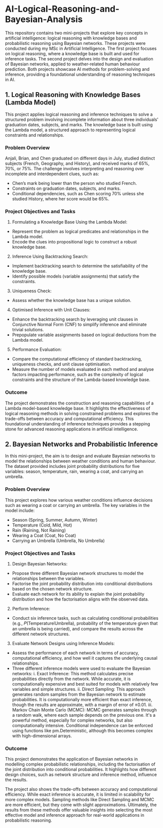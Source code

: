# AI-Logical-Reasoning-and-Bayesian-Analysis
This repository contains two mini-projects that explore key concepts in artificial intelligence: logical reasoning with knowledge bases and probabilistic reasoning using Bayesian networks. These projects were conducted during my MSc in Artificial Intelligence. The first project focuses on logical reasoning, where a knowledge base is built and used for inference tasks. The second project delves into the design and evaluation of Bayesian networks, applied to weather-related human behaviour prediction. Both projects showcase AI methods for problem-solving and inference, providing a foundational understanding of reasoning techniques in AI.

## 1. Logical Reasoning with Knowledge Bases (Lambda Model)

This project applies logical reasoning and inference techniques to solve a structured problem involving incomplete information about three individuals' graduation dates, subjects, and marks. The knowledge base is built using the Lambda model, a structured approach to representing logical constraints and relationships.

### Problem Overview
Anjali, Brian, and Chen graduated on different days in July, studied distinct subjects (French, Geography, and History), and received marks of 65%, 70%, or 75%. The challenge involves interpreting and reasoning over incomplete and interdependent clues, such as:
- Chen’s mark being lower than the person who studied French.
- Constraints on graduation dates, subjects, and marks.
- Conditional dependencies, such as Chen scoring 70% unless she studied History, where her score would be 65%.

### Project Objectives and Tasks
1. Formulating a Knowledge Base Using the Lambda Model:
- Represent the problem as logical predicates and relationships in the Lambda model.
- Encode the clues into propositional logic to construct a robust knowledge base.
  
2. Inference Using Backtracking Search:
- Implement backtracking search to determine the satisfiability of the knowledge base.
- Identify possible models (variable assignments) that satisfy the constraints.

3. Uniqueness Check:
- Assess whether the knowledge base has a unique solution.

4. Optimised Inference with Unit Clauses:
- Enhance the backtracking search by leveraging unit clauses in Conjunctive Normal Form (CNF) to simplify inference and eliminate trivial solutions.
- Prepopulate variable assignments based on logical deductions from the Lambda model.

5. Performance Evaluation:
- Compare the computational efficiency of standard backtracking, uniqueness checks, and unit clause optimisation.
- Measure the number of models evaluated in each method and analyse factors impacting performance, such as the complexity of logical constraints and the structure of the Lambda-based knowledge base.

### Outcome
The project demonstrates the construction and reasoning capabilities of a Lambda model-based knowledge base. It highlights the effectiveness of logical reasoning methods in solving constrained problems and explores the trade-offs between accuracy and computational efficiency. This foundational understanding of inference techniques provides a stepping stone for advanced reasoning applications in artificial intelligence.

## 2. Bayesian Networks and Probabilistic Inference

In this mini-project, the aim is to design and evaluate Bayesian networks to model the relationships between weather conditions and human behaviour. The dataset provided includes joint probability distributions for five variables: season, temperature, rain, wearing a coat, and carrying an umbrella.

### Problem Overview
This project explores how various weather conditions influence decisions such as wearing a coat or carrying an umbrella. The key variables in the model include:
- Season (Spring, Summer, Autumn, Winter)
- Temperature (Cold, Mild, Hot)
- Rain (Raining, Not Raining)
- Wearing a Coat (Coat, No Coat)
- Carrying an Umbrella (Umbrella, No Umbrella)

### Project Objectives and Tasks
1. Design Bayesian Networks:
- Propose three different Bayesian network structures to model the relationships between the variables.
- Factorise the joint probability distribution into conditional distributions based on the chosen network structure.
- Evaluate each network for its ability to explain the joint probability distribution and how the factorisation aligns with the observed data.

2. Perform Inference:
- Conduct six inference tasks, such as calculating conditional probabilities (e.g., 𝑃(Temperature∣Umbrella), probability of the temperature given that an umbrella is being carried), and compare the results across the different network structures.

3. Evaluate Network Designs using Inference Models:
- Assess the performance of each network in terms of accuracy, computational efficiency, and how well it captures the underlying causal relationships.
- Three different inference models were used to evaluate the Bayesian networks:
  i. Exact Inference: This method calculates precise probabilities directly from the network. While accurate, it is computationally expensive and best suited for models with relatively few variables and simple structures.
  ii. Direct Sampling: This approach generates random samples from the Bayesian network to estimate probabilities. It is computationally more efficient than exact inference, though the results are approximate, with a margin of error of ±0.01.
  iii. Markov Chain Monte Carlo (MCMC): MCMC generates samples through a random walk, where each sample depends on the previous one. It's a powerful method, especially for complex networks, but also computationally intensive. Conditional independence can be enforced using functions like pm.Deterministic, although this becomes complex with high-dimensional arrays.

### Outcome
This project demonstrates the application of Bayesian networks in modelling complex probabilistic relationships, including the factorisation of the joint distribution into conditional probabilities. It highlights how different design choices, such as network structure and inference method, influence the results.

The project also shows the trade-offs between accuracy and computational efficiency. While exact inference is accurate, it is limited in scalability for more complex models. Sampling methods like Direct Sampling and MCMC are more efficient, but they come with slight approximations. Ultimately, the results from these methods offer valuable insights into selecting the most effective model and inference approach for real-world applications in probabilistic reasoning.
